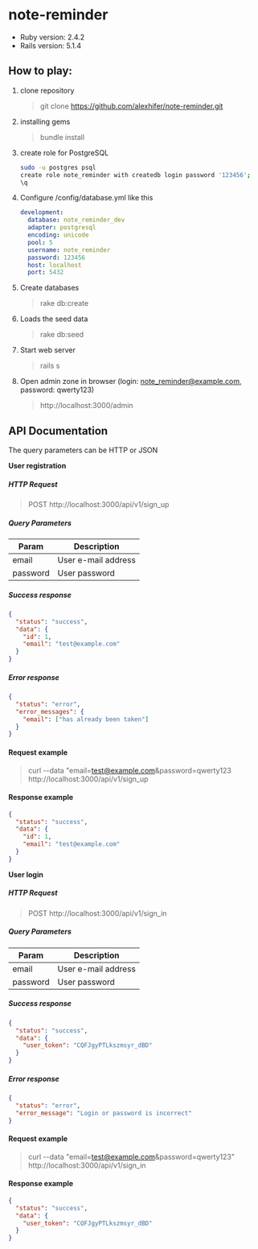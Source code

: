 # note-reminder

- Ruby version: 2.4.2
- Rails version: 5.1.4

## How to play:

1. clone repository
    > git clone https://github.com/alexhifer/note-reminder.git
2. installing gems
    > bundle install
3. create role for PostgreSQL
    ```bash
    sudo -u postgres psql
    create role note_reminder with createdb login password '123456';
    \q 
4. Configure /config/database.yml like this
   ```yaml
   development:
     database: note_reminder_dev
     adapter: postgresql
     encoding: unicode
     pool: 5
     username: note_reminder
     password: 123456
     host: localhost
     port: 5432
5. Create databases
   > rake db:create
5. Loads the seed data
   > rake db:seed
6. Start web server
   > rails s
7. Open admin zone in browser (login: note_reminder@example.com, password: qwerty123)
   > http://localhost:3000/admin
   
## API Documentation

The query parameters can be HTTP or JSON

**User registration**

##### HTTP Request
> POST http://localhost:3000/api/v1/sign_up

##### Query Parameters
| Param | Description |
| --- | --- |
| email | User e-mail address |
| password | User password |

##### Success response
```json
{
  "status": "success",
  "data": {
    "id": 1,
    "email": "test@example.com"
  }
}
```
##### Error response
```json
{
  "status": "error",
  "error_messages": {
    "email": ["has already been taken"]
  }
}
```
#### Request example
> curl --data "email=test@example.com&password=qwerty123 http://localhost:3000/api/v1/sign_up

#### Response example
```json
{
  "status": "success",
  "data": {
    "id": 1,
    "email": "test@example.com"
  }
}
```

**User login**

##### HTTP Request
> POST http://localhost:3000/api/v1/sign_in

##### Query Parameters
| Param | Description |
| --- | --- |
| email | User e-mail address |
| password | User password |

##### Success response
```json
{
  "status": "success",
  "data": {
    "user_token": "CQFJgyPTLkszmsyr_dBD"
  }
}
```
##### Error response
```json
{
  "status": "error",
  "error_message": "Login or password is incorrect"
}
```
#### Request example
> curl --data "email=test@example.com&password=qwerty123" http://localhost:3000/api/v1/sign_in

#### Response example
```json
{
  "status": "success",
  "data": {
    "user_token": "CQFJgyPTLkszmsyr_dBD"
  }
}
```
